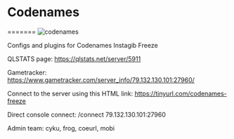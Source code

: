 # Codenames
=======
![codenames](https://github.com/papamobi/Codenames/assets/78706032/86857ba6-cc0c-4fee-9741-1a48b61c1b12)




Configs and plugins for Codenames Instagib Freeze

QLSTATS page: https://qlstats.net/server/5911

Gametracker: https://www.gametracker.com/server_info/79.132.130.101:27960/

Connect to the server using this HTML link: https://tinyurl.com/codenames-freeze

Direct console connect:
/connect 79.132.130.101:27960

Admin team:
cyku,
frog,
coeurl,
mobi
